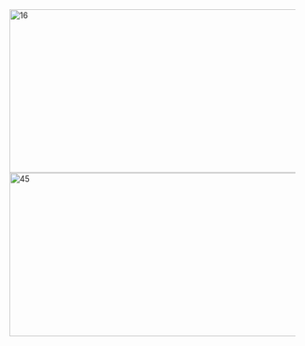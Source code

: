 <img width="512" height="288" alt="16" src="https://github.com/user-attachments/assets/e461b408-a7a2-446c-9580-cff16dfca394" />
<img width="512" height="288" alt="45" src="https://github.com/user-attachments/assets/be5a8278-92d8-4527-819a-52ea041d1872" />

